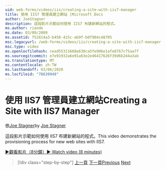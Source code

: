 ```yaml
---
uid: web-forms/videos/iis/creating-a-site-with-iis7-manager
title: 使用 IIS7 管理員建立網站 |Microsoft Docs
author: JoeStagner
description: 這段影片示範如何使用 IIS7 布建新網站的程式。
ms.author: riande
ms.date: 03/09/2009
ms.assetid: f52814a3-b458-415c-ab9f-b0f904c48705
msc.legacyurl: /web-forms/videos/iis/creating-a-site-with-iis7-manager
msc.type: video
ms.openlocfilehash: cead55311660a630ca5fe906e1afe8767c75aa7f
ms.sourcegitcommit: e7e91932a6e91a63e2e46417626f39d6b244a3ab
ms.translationtype: MT
ms.contentlocale: zh-TW
ms.lasthandoff: 03/06/2020
ms.locfileid: "78639948"
---
```

# <a name="creating-a-site-with-iis7-manager"></a><span data-ttu-id="b068c-103">使用 IIS7 管理員建立網站</span><span class="sxs-lookup"><span data-stu-id="b068c-103">Creating a Site with IIS7 Manager</span></span>

<span data-ttu-id="b068c-104">依[Joe Stagner](https://github.com/JoeStagner)</span><span class="sxs-lookup"><span data-stu-id="b068c-104">by [Joe Stagner](https://github.com/JoeStagner)</span></span>

<span data-ttu-id="b068c-105">這段影片示範如何使用 IIS7 布建新網站的程式。</span><span class="sxs-lookup"><span data-stu-id="b068c-105">This video demonstrates the provisioning process for new web sites with IIS7.</span></span>

[<span data-ttu-id="b068c-106">&#9654;觀看影片（8分鐘）</span><span class="sxs-lookup"><span data-stu-id="b068c-106">&#9654; Watch video (8 minutes)</span></span>](https://channel9.msdn.com/Blogs/ASP-NET-Site-Videos/creating-a-site-with-iis7-manager)

> [!div class="step-by-step"]
> <span data-ttu-id="b068c-107">[上一頁](troubleshooting-production-aspnet-apps.md)
> [下一頁](installing-ftp7.md)</span><span class="sxs-lookup"><span data-stu-id="b068c-107">[Previous](troubleshooting-production-aspnet-apps.md)
[Next](installing-ftp7.md)</span></span>
